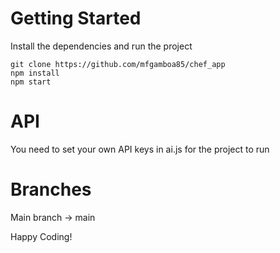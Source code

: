 # Getting Started
Install the dependencies and run the project
```
git clone https://github.com/mfgamboa85/chef_app
npm install
npm start
```

# API
You need to set your own API keys in ai.js for the project to run


# Branches
Main branch -> main


Happy Coding!